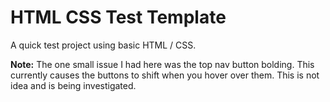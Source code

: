 # HTML CSS Test Template
A quick test project using basic HTML / CSS.

**Note:** The one small issue I had here was the top nav button bolding. This currently causes the buttons to shift when you hover over them. This is not idea and is being investigated.
